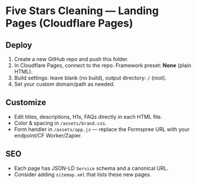 # Five Stars Cleaning — Landing Pages (Cloudflare Pages)

## Deploy
1. Create a new GitHub repo and push this folder.
2. In Cloudflare Pages, connect to the repo. Framework preset: **None** (plain HTML).
3. Build settings: leave blank (no build), output directory: `/` (root).
4. Set your custom domain/path as needed.

## Customize
- Edit titles, descriptions, H1s, FAQs directly in each HTML file.
- Color & spacing in `/assets/brand.css`.
- Form handler in `/assets/app.js` — replace the Formspree URL with your endpoint/CF Worker/Zapier.

## SEO
- Each page has JSON-LD `Service` schema and a canonical URL.
- Consider adding `sitemap.xml` that lists these new pages.
